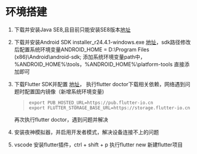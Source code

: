 # 环境搭建
1. 下载并安装Java SE8,且目前只能安装SE8版本[地址](https://www.oracle.com/java/technologies/javase/javase-jdk8-downloads.html "需要登录oracle账号")

2. 下载并安装Android SDK installer_r24.4.1-windows.exe [地址](https://www.androiddevtools.cn/)，sdk路径修改后配置系统环境变量ANDROID_HOME = D:\Program Files (x86)\Android\android-sdk; 添加系统环境变量path中，%ANDROID_HOME%\tools，%ANDROID_HOME%\platform-tools 直接添加即可

3. 下载Flutter SDK并配置 [地址](https://flutter.dev/docs/get-started/install/windows)， 执行flutter doctor下载相关依赖，网络遇到问题时配置国内镜像（新增系统环境变量)

   > ```
   > export PUB_HOSTED_URL=https://pub.flutter-io.cn
   > export FLUTTER_STORAGE_BASE_URL=https://storage.flutter-io.cn
   > ```

   再次执行flutter doctor，遇到问题并解决

4.  安装夜神模拟器，并启用开发者模式，解决设备连接不上的问题

6. vscode 安装flutter插件，ctrl + shift + p 执行flutter new 新建flutter项目

   

   

   

   

